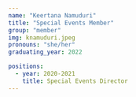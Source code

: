 ```yaml
---
name: "Keertana Namuduri"
title: "Special Events Member"
group: "member"
img: knamuduri.jpeg
pronouns: "she/her"
graduating_year: 2022

positions:
  - year: 2020-2021
    title: Special Events Director
---
```

